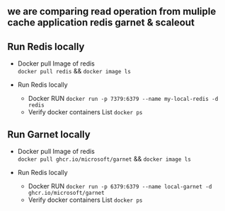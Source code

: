 ## we are comparing read operation from muliple cache application redis garnet & scaleout

## Run Redis locally

- Docker pull Image of redis  <br> ` docker pull redis ` && ` docker image ls ` 

- Run Redis locally <br>
  - Docker RUN ` docker run -p 7379:6379 --name my-local-redis -d redis `
  - Verify docker containers List ` docker ps `

## Run Garnet locally

- Docker pull Image of redis  <br> ` docker pull ghcr.io/microsoft/garnet ` && ` docker image ls ` 

- Run Redis locally <br>
  - Docker RUN ` docker run -p 6379:6379 --name local-garnet -d ghcr.io/microsoft/garnet `
  - Verify docker containers List ` docker ps `

